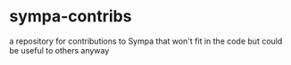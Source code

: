 # sympa-contribs
a repository for contributions to Sympa that won't fit in the code but could be useful to others anyway
